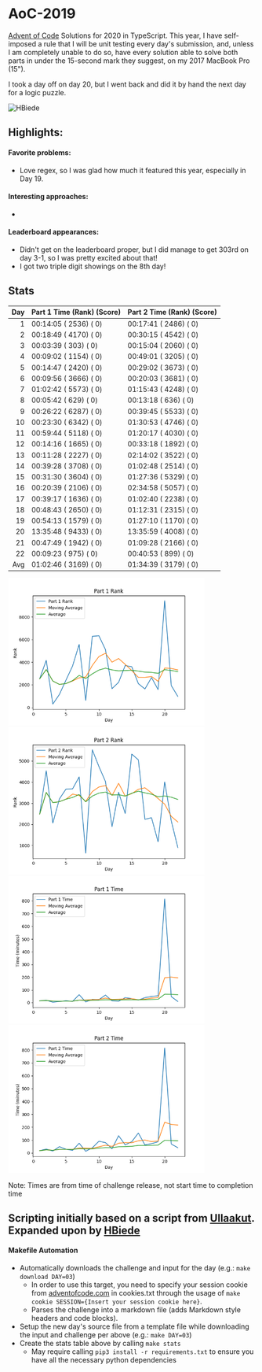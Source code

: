 # AoC-2019
[Advent of Code](https://adventofcode.com) Solutions for 2020 in TypeScript.
This year, I have self-imposed a rule that I will be unit testing every day's submission, and, unless I am completely
unable to do so, have every solution able to solve both parts in under the 15-second mark they suggest, on my 2017
MacBook Pro (15"). 

I took a day off on day 20, but I went back and did it by hand the next day for a logic puzzle.

![HBiede](https://circleci.com/gh/hbiede/AoC-2020.svg?style=svg)

## Highlights:

#### Favorite problems:

* Love regex, so I was glad how much it featured this year, especially in Day 19. 

#### Interesting approaches:

* 

#### Leaderboard appearances:

* Didn't get on the leaderboard proper, but I did manage to get 303rd on day 3-1,
  so I was pretty excited about that!
* I got two triple digit showings on the 8th day!

## Stats
| Day | Part 1 Time (Rank) (Score) | Part 2 Time (Rank) (Score) |
|----:|----------------------------|----------------------------|
|   1 | 00:14:05 ( 2536) (  0)     | 00:17:41 ( 2486) (  0)     |
|   2 | 00:18:49 ( 4170) (  0)     | 00:30:15 ( 4542) (  0)     |
|   3 | 00:03:39 (  303) (  0)     | 00:15:04 ( 2060) (  0)     |
|   4 | 00:09:02 ( 1154) (  0)     | 00:49:01 ( 3205) (  0)     |
|   5 | 00:14:47 ( 2420) (  0)     | 00:29:02 ( 3673) (  0)     |
|   6 | 00:09:56 ( 3666) (  0)     | 00:20:03 ( 3681) (  0)     |
|   7 | 01:02:42 ( 5573) (  0)     | 01:15:43 ( 4248) (  0)     |
|   8 | 00:05:42 (  629) (  0)     | 00:13:18 (  636) (  0)     |
|   9 | 00:26:22 ( 6287) (  0)     | 00:39:45 ( 5533) (  0)     |
|  10 | 00:23:30 ( 6342) (  0)     | 01:30:53 ( 4746) (  0)     |
|  11 | 00:59:44 ( 5118) (  0)     | 01:20:17 ( 4030) (  0)     |
|  12 | 00:14:16 ( 1665) (  0)     | 00:33:18 ( 1892) (  0)     |
|  13 | 00:11:28 ( 2227) (  0)     | 02:14:02 ( 3522) (  0)     |
|  14 | 00:39:28 ( 3708) (  0)     | 01:02:48 ( 2514) (  0)     |
|  15 | 00:31:30 ( 3604) (  0)     | 01:27:36 ( 5329) (  0)     |
|  16 | 00:20:39 ( 2106) (  0)     | 02:34:58 ( 5057) (  0)     |
|  17 | 00:39:17 ( 1636) (  0)     | 01:02:40 ( 2238) (  0)     |
|  18 | 00:48:43 ( 2650) (  0)     | 01:12:31 ( 2315) (  0)     |
|  19 | 00:54:13 ( 1579) (  0)     | 01:27:10 ( 1170) (  0)     |
|  20 | 13:35:48 ( 9433) (  0)     | 13:35:59 ( 4008) (  0)     |
|  21 | 00:47:49 ( 1942) (  0)     | 01:09:28 ( 2166) (  0)     |
|  22 | 00:09:23 (  975) (  0)     | 00:40:53 (  899) (  0)     |
| Avg | 01:02:46 ( 3169) (  0)     | 01:34:39 ( 3179) (  0)     |


<!--suppress CheckImageSize -->
<img alt="Part 1 Rank" src="statsImages/part1rank.png" width=400> <img alt="Part 2 Rank" src="statsImages/part2rank.png" width=400>
<img alt="Part 1 Time Stats" src="statsImages/part1time.png" width=400> <img alt="Part 2 Time Stats" src="statsImages/part2time.png" width=400>

Note: Times are from time of challenge release, not start time to completion time

## Scripting initially based on a script from [Ullaakut](https://github.com/Ullaakut/aoc19). Expanded upon by [HBiede](https://github.com/hbiede)
#### Makefile Automation
* Automatically downloads the challenge and input for the day (e.g.: `make download DAY=03`)
  * In order to use this target, you need to specify your session cookie from [adventofcode.com](https://adventofcode.com) in cookies.txt through the usage of `make cookie SESSION={Insert your session cookie here}`.
  * Parses the challenge into a markdown file (adds Markdown style headers and code blocks).
* Setup the new day's source file from a template file while downloading the input and challenge per above (e.g.: `make DAY=03`)
* Create the stats table above by calling `make stats`
  * May require calling `pip3 install -r requirements.txt` to ensure you have all the necessary python dependencies

